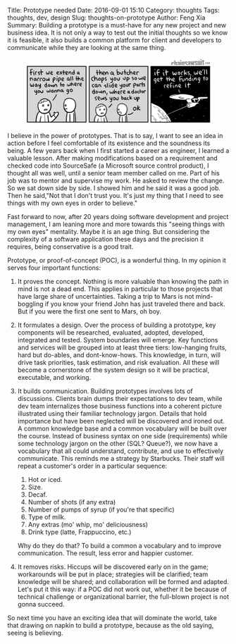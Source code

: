 Title: Prototype needed
Date: 2016-09-01 15:10
Category: thoughts
Tags: thoughts, dev, design
Slug: thoughts-on-prototype
Author: Feng Xia
Summary: Building a prototype is a must-have for any new project
    and new business idea. It is not only a way to test out
    the initial thoughts so we know it is feasible, it also builds a
    common platform for client and developers to communicate while they
    are looking at the same thing.

<figure class="col l6 m6 s12">
  <img src="/images/20150930_transporter.png"
       class="img-responsive center-block"/>
</figure>

I believe in the power of prototypes.  That is to say, I want to see
an idea in action before I feel comfortable of its existence and the
soundness its being. A few years back when I first started a career as
engineer, I learned a valuable lesson.  After making modifications
based on a requirement and checked code into SourceSafe (a Microsoft
source control product), I thought all was well, until a senior team
member called on me.  Part of his job was to mentor and supervise my
work.  He asked to review the change. So we sat down side by side. I
showed him and he said it was a good job. Then he said,"Not that I
don't trust you. It's just my thing that I need to see things with my
own eyes in order to believe."

Fast forward to now, after 20 years doing software development and
project management, I am leaning more and more towards this "seeing
things with my own eyes" mentality. Maybe it is an age thing. But
considering the complexity of a software application these days and
the precision it requires, being conservative is a good trait.

Prototype, or proof-of-concept (POC), is a wonderful thing. In my
opinion it serves four important functions:

1. <span class="myhighlight">It proves the concept</span>.
Nothing is more valuable than knowing
the path in mind is not a dead end. This applies in particular to
those projects that have large share of uncertainties. Taking
a trip to Mars is not mind-boggling if you know your friend
John has just traveled there and back. But if you were the first
one sent to Mars, oh boy.

2. <span class="myhighlight">It formulates a design</span>.
Over the process of building a prototype, key
components will be researched, evaluated, adopted,
developed, integrated and tested. System boundaries will emerge. Key
functions and services will be grouped into at least three tiers:
low-hanging fruits, hard but do-ables, and dont-know-hows.
This knowledge, in turn,  will drive task
priorities, task estimation, and risk evaluation.
All these will become a cornerstone of the system design so it will be
practical, executable, and working.


3. <span class="myhighlight">It builds communication</span>.
Building prototypes involves lots of
discussions. Clients brain dumps their expectations to dev team, while
dev team internalizes those business functions into
a coherent picture illustrated using their familiar technology jargon.
Details that hold importance but have been neglected will be discovered
and ironed out. A common knowledge base
and a common vocabulary will be built over the course. Instead of
business syntax on one side (requirements)
while some technology jargon on
the other (SQL? Queue?), we now have a vocabulary that all
could understand, contribute, and use to effectively communicate.
This reminds me a strategy by Starbucks. Their staff will repeat
a customer's order in a particular sequence:

    1. Hot or iced.
    2. Size.
    3. Decaf.
    4. Number of shots (if any extra)
    5. Number of pumps of syrup (if you're that specific)
    6. Type of milk.
    7. Any extras (mo' whip, mo' deliciousness)
    8. Drink type (latte, Frappuccino, etc.)


    Why do they do that? To build a common a vocabulary and
    to improve communication. The result, less error and happier customer.

4. <span class="myhighlight">It removes risks</span>. Hiccups will be discovered early
on in the game; workarounds will be put in place; strategies
will be clarified; team knowledge will be shared; and collaboration
will be formed and adapted. Let's put it this way: if a POC
did not work out, whether it be because of technical challenge
or organizational barrier, the full-blown project is not gonna succeed.

So next time you have an exciting idea that will dominate the world,
take that drawing on napkin to build a prototype, because as the old saying,
seeing is believing.
